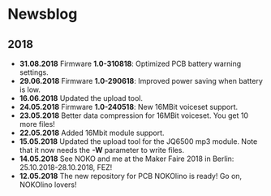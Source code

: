 # Newsblog

## 2018  
* **31.08.2018** Firmware **1.0-310818**: Optimized PCB battery warning settings.  
* **29.06.2018** Firmware **1.0-290618**: Improved power saving when battery is low.  
* **16.06.2018** Updated the upload tool.  
* **24.05.2018** Firmware **1.0-240518**: New 16MBit voiceset support.  
* **23.05.2018** Better data compression for 16MBit voiceset. You get 10 more files!  
* **22.05.2018** Added 16Mbit module support.  
* **15.05.2018** Updated the upload tool for the JQ6500 mp3 module. Note that it now needs the **-W** parameter to write files.  
* **14.05.2018** See NOKO and me at the Maker Faire 2018 in Berlin: 25.10.2018-28.10.2018, FEZ!  
* **12.05.2018** The new repository for PCB NOKOlino is ready! Go on, NOKOlino lovers!  
